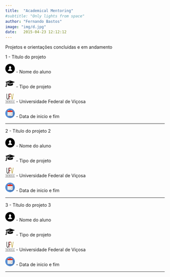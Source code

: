 ```yaml
---
title:  "Academical Mentoring"
#subtitle: "Only lights from space"
author: "Fernando Bastos"
image: "img/d.jpg"
date:   2015-04-23 12:12:12
---
```


Projetos e orientações concluidas e em andamento

1 - Título do projeto

<img src="img//icons//aluno.svg" width="30" height="30" /> - Nome do aluno

<img src="img//icons//chap.png" width="30" height="30" /> - Tipo de projeto

<img src="img//icons//UFV.jpg" width="30" height="30" /> - Universidade Federal de Viçosa  

<img src="img//icons//cal.jpg" width="30" height="30" /> - Data de inicio e fim

__________________________________

2 - Título do projeto 2

<img src="img//icons//aluno.svg" width="30" height="30" /> - Nome do aluno

<img src="img//icons//chap.png" width="30" height="30" /> - Tipo de projeto

<img src="img//icons//UFV.jpg" width="30" height="30" /> - Universidade Federal de Viçosa  

<img src="img//icons//cal.jpg" width="30" height="30" /> - Data de inicio e fim

__________________________________

3 - Título do projeto 3

<img src="img//icons//aluno.svg" width="30" height="30" /> - Nome do aluno

<img src="img//icons//chap.png" width="30" height="30" /> - Tipo de projeto

<img src="img//icons//UFV.jpg" width="30" height="30" /> - Universidade Federal de Viçosa  

<img src="img//icons//cal.jpg" width="30" height="30" /> - Data de inicio e fim

__________________________________
